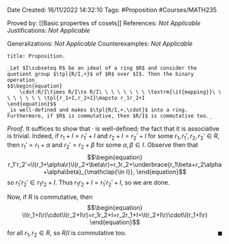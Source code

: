 <div class="topSpace"></div>

Date Created: 16/11/2022 14:32:10
Tags: #Proposition #Courses/MATH235

Proved by: [[Basic properties of cosets]]
References: _Not Applicable_
Justifications: _Not Applicable_

Generalizations: _Not Applicable_
Counterexamples: _Not Applicable_

``` ad-Proposition
title: Proposition.

_Let $I\subseteq R$ be an ideal of a ring $R$ and consider the quotient group $\tpl{R/I,+}$ of $R$ over $I$. Then the binary operation_
$$\begin{equation}
    \cdot:R/I\times R/I\to R/I\ \ \ \ \ \ \ \ \textrm{\it{mapping}}\ \ \ \ \ \ \ \ \tpl{r_1+I,r_2+I}\mapsto r_1r_2+I
\end{equation}$$
_is well-defined and makes $\tpl{R/I,+,\cdot}$ into a ring. Furthermore, if $R$ is commutative, then $R/I$ is commutative too._

```

_Proof_. It suffices to show that $\cdot$ is well-defined; the fact that it is associative is trivial. Indeed, if $r_1+I=r_1'+I$ and $r_2+I=r_2'+I$ for some $r_1,r_1',r_2,r_2'\in R$, then $r_1'=r_1+\alpha$ and $r_2'=r_2+\beta$ for some $\alpha,\beta\in I$. Observe then that
$$\begin{equation}
    r_1'r_2'=\l(r_1+\alpha\r)\l(r_2+\beta\r)=r_1r_2+\underbrace{r_1\beta+r_2\alpha+\alpha\beta}_{\mathclap{\in I}},
\end{equation}$$
so $r_1'r_2'\in r_1r_2+I$. Thus $r_1r_2+I=r_1'r_2'+I$, so we are done.

Now, if $R$ is commutative, then
$$\begin{equation}
    \l(r_1+I\r)\cdot\l(r_2+I\r)=r_1r_2+I=r_2r_1+I=\l(r_2+I\r)\cdot\l(r_1+I\r)
\end{equation}$$
for all $r_1,r_2\in R$, so $R/I$ is commutative too.<span style="float:right;">$\blacksquare$</span>
